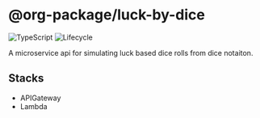 # @org-package/luck-by-dice

![TypeScript](https://shields.io/badge/TypeScript-3178C6?logo=TypeScript&logoColor=FFF&style=flat-square)
![Lifecycle](https://img.shields.io/badge/lifecycle-stable-brightgreen)

A microservice api for simulating luck based dice rolls from dice notaiton.

## Stacks

- APIGateway
- Lambda
